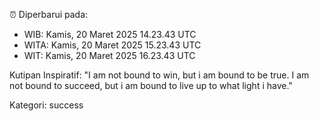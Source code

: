 ⏰ Diperbarui pada:
- WIB: Kamis, 20 Maret 2025 14.23.43 UTC
- WITA: Kamis, 20 Maret 2025 15.23.43 UTC
- WIT: Kamis, 20 Maret 2025 16.23.43 UTC

Kutipan Inspiratif:
"I am not bound to win, but i am bound to be true. I am not bound to succeed, but i am bound to live up to what light i have."


Kategori: success

